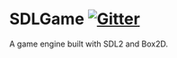 # SDLGame [![Gitter](https://badges.gitter.im/createjump/SDLGame.svg)](https://gitter.im/createjump/SDLGame?utm_source=badge&utm_medium=badge&utm_campaign=pr-badge)
A game engine built with SDL2 and Box2D.
